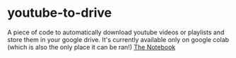 # youtube-to-drive
A piece of code to automatically download youtube videos or playlists and store them in your google drive.
It's currently available only on google colab (which is also the only place it can be ran!)
[The Notebook](https://colab.research.google.com/drive/1WnhrSiQhVbNT9-uqi2IeUWC2Tp5ydG0S#scrollTo=DaUcMI5h-qYs)
